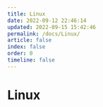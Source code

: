 ```yaml
---
title: Linux
date: 2022-09-12 22:46:14
updated: 2022-09-15 15:42:46
permalink: /docs/Linux/
article: false
index: false
order: 0
timeline: false
---
```


# Linux
